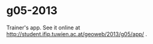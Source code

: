g05-2013
========

Trainer's app. See it online at http://student.ifip.tuwien.ac.at/geoweb/2013/g05/app/ .
